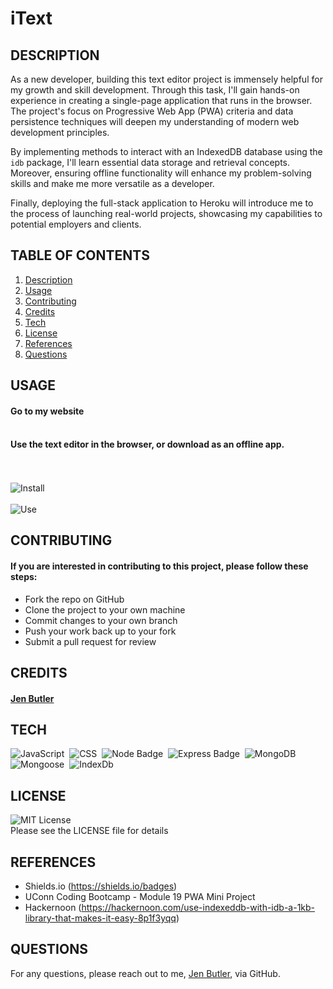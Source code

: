 # iText
 ## DESCRIPTION
As a new developer, building this text editor project is immensely helpful for my growth and skill development. Through this task, I'll gain hands-on experience in creating a single-page application that runs in the browser. The project's focus on Progressive Web App (PWA) criteria and data persistence techniques will deepen my understanding of modern web development principles.

By implementing methods to interact with an IndexedDB database using the `idb` package, I'll learn essential data storage and retrieval concepts. Moreover, ensuring offline functionality will enhance my problem-solving skills and make me more versatile as a developer.

Finally, deploying the full-stack application to Heroku will introduce me to the process of launching real-world projects, showcasing my capabilities to potential employers and clients.

## TABLE OF CONTENTS
  1. [Description](#description)
  2. [Usage](#usage)
  3. [Contributing](#contributing)
  4. [Credits](#credits)
  5. [Tech](#tech)
  6. [License](#license)
  7. [References](#references)
  8. [Questions](#questions)

## USAGE
#### Go to my website<br/><br/>[]()
#### Use the text editor in the browser, or download as an offline app. 
<br/><br/>![Install](./public/images/image1.png)
<br/><br/>![Use](./public/images/image2.png)

## CONTRIBUTING
#### If you are interested in contributing to this project, please follow these steps:
- Fork the repo on GitHub
- Clone the project to your own machine
- Commit changes to your own branch
- Push your work back up to your fork
- Submit a pull request for review

## CREDITS
#### [Jen Butler](https://github.com/justjenb)

## TECH
![JavaScript](https://img.shields.io/badge/JavaScript-F7DF1E?style=for-the-badge&logo=JavaScript&logoColor=white)&nbsp;
![CSS](https://img.shields.io/badge/CSS-239120?&style=for-the-badge&logo=css3&logoColor=white)&nbsp;
![Node Badge](https://img.shields.io/badge/Node.js-43853D?style=for-the-badge&logo=node.js&logoColor=white)&nbsp;
![Express Badge](https://img.shields.io/badge/Express.js-404D59?style=for-the-badge)&nbsp;
![MongoDB](https://img.shields.io/badge/MongoDB-4EA94B?style=for-the-badge&logo=mongodb&logoColor=white)&nbsp;
![Mongoose](https://img.shields.io/badge/Mongoose-323330?style=for-the-badge&logoColor=blue)&nbsp;
![IndexDb](https://img.shields.io/badge/IndexDB-2391207?style=for-the-badge&logo=indexdb.js)&nbsp;

## LICENSE
![MIT License](https://img.shields.io/badge/License-MIT-yellow.svg)<br/>
Please see the LICENSE file for details

## REFERENCES
- Shields.io (https://shields.io/badges)
- UConn Coding Bootcamp - Module 19 PWA Mini Project
- Hackernoon (https://hackernoon.com/use-indexeddb-with-idb-a-1kb-library-that-makes-it-easy-8p1f3yqq)

## QUESTIONS
For any questions, please reach out to me, [Jen Butler](https://github.com/justjenb), via GitHub.